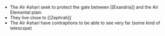 - The Air Ashari seek to protect the gate between [[Exandria]] and the Air Elemental plain
- They live close to [[Zephrah]]
- The Air Ashari have contraptions to be able to see very far (some kind of telescope)